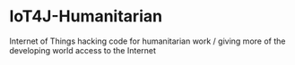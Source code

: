 # IoT4J-Humanitarian
Internet of Things hacking code for humanitarian work / giving more of the developing world access to the Internet
